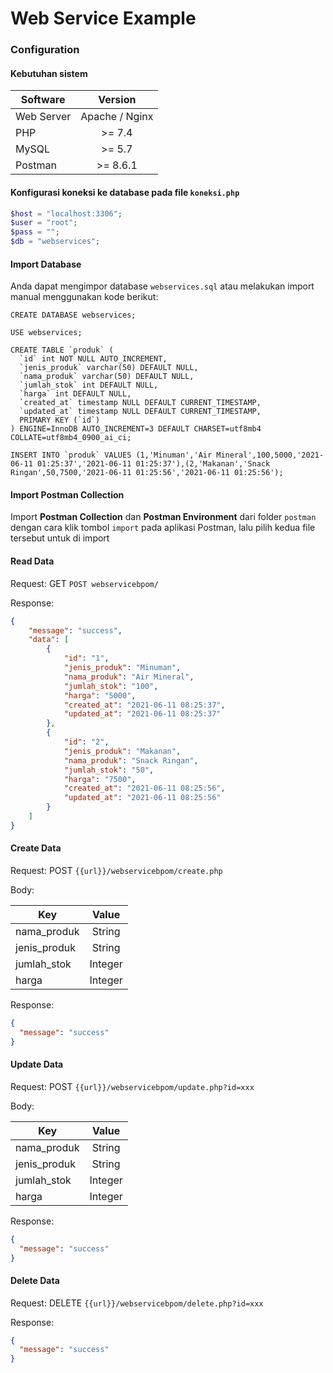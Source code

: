 # Web Service Example

### Configuration

#### Kebutuhan sistem

| Software   | Version |
| ---------- |:-------:|
| Web Server | Apache / Nginx |
| PHP        | \>= 7.4  |
| MySQL      | \>= 5.7  |
| Postman    | \>= 8.6.1 |

#### Konfigurasi koneksi ke database pada file `koneksi.php`

```php
$host = "localhost:3306";
$user = "root";
$pass = "";
$db = "webservices";
```

#### Import Database
Anda dapat mengimpor database `webservices.sql` atau melakukan import manual menggunakan kode berikut:
```mysql
CREATE DATABASE webservices;

USE webservices;

CREATE TABLE `produk` (
  `id` int NOT NULL AUTO_INCREMENT,
  `jenis_produk` varchar(50) DEFAULT NULL,
  `nama_produk` varchar(50) DEFAULT NULL,
  `jumlah_stok` int DEFAULT NULL,
  `harga` int DEFAULT NULL,
  `created_at` timestamp NULL DEFAULT CURRENT_TIMESTAMP,
  `updated_at` timestamp NULL DEFAULT CURRENT_TIMESTAMP,
  PRIMARY KEY (`id`)
) ENGINE=InnoDB AUTO_INCREMENT=3 DEFAULT CHARSET=utf8mb4 COLLATE=utf8mb4_0900_ai_ci;

INSERT INTO `produk` VALUES (1,'Minuman','Air Mineral',100,5000,'2021-06-11 01:25:37','2021-06-11 01:25:37'),(2,'Makanan','Snack Ringan',50,7500,'2021-06-11 01:25:56','2021-06-11 01:25:56');
```

#### Import Postman Collection
Import **Postman Collection** dan **Postman Environment** dari folder `postman` dengan cara klik tombol `import` pada aplikasi Postman, lalu pilih kedua file tersebut untuk di import


#### Read Data
Request: GET `POST webservicebpom/`

Response:
```json
{
    "message": "success",
    "data": [
        {
            "id": "1",
            "jenis_produk": "Minuman",
            "nama_produk": "Air Mineral",
            "jumlah_stok": "100",
            "harga": "5000",
            "created_at": "2021-06-11 08:25:37",
            "updated_at": "2021-06-11 08:25:37"
        },
        {
            "id": "2",
            "jenis_produk": "Makanan",
            "nama_produk": "Snack Ringan",
            "jumlah_stok": "50",
            "harga": "7500",
            "created_at": "2021-06-11 08:25:56",
            "updated_at": "2021-06-11 08:25:56"
        }
    ]
}
```

#### Create Data
Request: POST `{{url}}/webservicebpom/create.php`

Body:

| **Key**         | **Value** |
| ---------- |:-------:|
| nama_produk | String |
| jenis_produk | String |
| jumlah_stok | Integer |
| harga | Integer |


Response:
```json
{
  "message": "success"
}
```

#### Update Data
Request: POST `{{url}}/webservicebpom/update.php?id=xxx`

Body:

| **Key**         | **Value** |
| ---------- |:-------:|
| nama_produk | String |
| jenis_produk | String |
| jumlah_stok | Integer |
| harga | Integer |


Response:
```json
{
  "message": "success"
}
```

#### Delete Data
Request: DELETE `{{url}}/webservicebpom/delete.php?id=xxx`

Response:
```json
{
  "message": "success"
}
```

